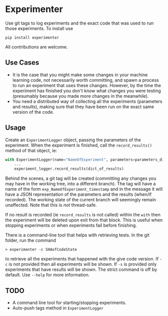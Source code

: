 Experimenter
=======
Use git tags to log experiments and the exact code that was used to run those experiments. To install use
```
pip install experimenter
```
All contributions are welcome.

Use Cases
-----
  * It is the case that you might make some changes in your machine learning code, not necessarily worth committing, and spawn a process to run an experiment that uses these changes. However, by the time the experiment has finished you don't know what changes you were testing (presumably because you made more changes in the meanwhile).
  * You need a distributed way of collecting all the experiments (parameters and results), making sure that they have been run on the exact same version of the code.

Usage
-----
Create an `ExperimentLogger` object, passing the parameters of the experiment. When the experiment is finished, call
the `record_results()` method of that object, ie:

```python
with ExperimentLogger(name="NameOfExperiment", parameters=parameters_dict) as experiment_logger:
    ...
    experiment_logger.record_results(dict_of_results)
```

Behind the scenes, a git tag will be created (committing any changes you may have in the working tree, into a different branch). The tag will have a name of the form `exp_NameOfExperiment_timestamp` and in the message it will have a JSON representation of the parameters and the results (when/if recorded). The working state of the current branch will seemingly remain unaffected. Note that this is *not* thread-safe.

If no result is recorded (ie `record_results` is not called) within the `with` then the experiment will be deleted upon exit from that block. This is useful when stopping experiments or when experiments fail before finishing.

There is a command-line tool that helps with retrieving tests. In the git folder, run the command
```
> experimenter -c SHAofCodeState
```
to retrieve all the experiments that happened with the give code version. If `-c` is not provided then all experiments will be shown. If `-s` is provided only experiments that have results will be shown. The strict command is off by default. Use `--help` for more information.
 
TODO
------
   * A command line tool for starting/stopping experiments.
   * Auto-push tags method in `ExperimentLogger`

